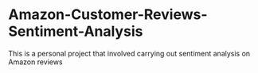 # Amazon-Customer-Reviews-Sentiment-Analysis
This is a personal project that involved carrying out sentiment analysis on Amazon reviews

